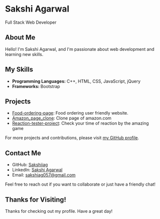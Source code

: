 # Sakshi Agarwal

Full Stack Web Developer

## About Me

Hello! I'm Sakshi Agarwal, and I'm passionate about web development and learning new skills.

## My Skills

- **Programming Languages:** C++, HTML, CSS, JavaScript, jQuery
- **Frameworks:** Bootstrap


## Projects

- [Food-ordering-page](https://github.com/Sakshiiag/food-ordering-page): Food ordering user friendly website.
- [Amazon_page_clone](https://github.com/Sakshiiag/amazon_page_clone): Clone page of amazon.com
- [Reaction-tester-project](https://github.com/Sakshiiag/Reaction-tester-project): Check your time of reaction by the amazing game

For more projects and contributions, please visit [my GitHub profile](https://github.com/Sakshiiag).

## Contact Me

- GitHub: [Sakshiiag](https://github.com/Sakshiiag)
- LinkedIn: [Sakshi Agarwal](linkedin.com/in/sakshi-agarwal-82213b224)
- Email: sakshiag057@gmail.com

Feel free to reach out if you want to collaborate or just have a friendly chat!

## Thanks for Visiting!

Thanks for checking out my profile. Have a great day!
